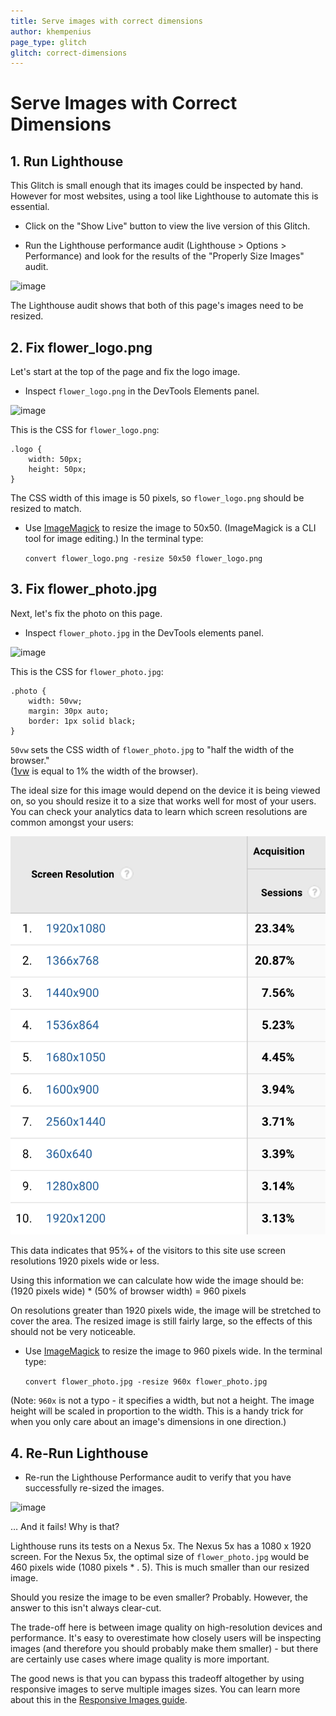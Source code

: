 ```yaml
---
title: Serve images with correct dimensions
author: khempenius
page_type: glitch
glitch: correct-dimensions
---
```


# Serve Images with Correct Dimensions

## 1. Run Lighthouse

This Glitch is small enough that its images could be inspected by hand. However for
most websites, using a tool like Lighthouse to automate this is essential.

- Click on the "Show Live" button to view the live version of this Glitch.

- Run the Lighthouse performance audit (Lighthouse > Options > Performance) and
look for the results of the "Properly Size Images" audit.

![image](./notfixed-properly-size-images.png)

The Lighthouse audit shows that both of this page's images need to be resized.

## 2. Fix flower_logo.png

Let's start at the top of the page and fix the logo image.

- Inspect `flower_logo.png` in the DevTools Elements panel.

![image](./elements-panel-logo.png)

This is the CSS for `flower_logo.png`:

    .logo {
        width: 50px;
        height: 50px;
    }

The CSS width of this image is 50 pixels, so `flower_logo.png` should be resized
to match.

- Use [ImageMagick](https://www.imagemagick.org) to resize the image to 50x50.
(ImageMagick is a CLI tool for image editing.) In the terminal type:

  `convert flower_logo.png -resize 50x50 flower_logo.png`

## 3. Fix flower_photo.jpg

Next, let's fix the photo on this page.

- Inspect `flower_photo.jpg` in the DevTools elements panel.

![image](./elements-panel-photo.png)

This is the CSS for `flower_photo.jpg`:

    .photo {
        width: 50vw;
        margin: 30px auto;
        border: 1px solid black;
    }

`50vw` sets the CSS width of `flower_photo.jpg` to "half the width of
the browser."  
([1vw](https://developer.mozilla.org/en-US/docs/Learn/CSS/Introduction_to_CSS/Values_and_units) is equal to 1% the width of the browser).

The ideal size for this image would depend on the device it is being viewed on,
so you should resize it to a size that works well for most of your users. You
can check your analytics data to learn which screen resolutions are common
amongst your users:

![image](./screen-resolution.png)

This data indicates that 95%+ of the visitors to this site use screen resolutions
1920 pixels wide or less.

Using this information we can calculate how wide the image should be:  
(1920 pixels wide) * (50% of browser width) = 960 pixels

On resolutions greater than 1920 pixels wide, the image will be stretched to
cover the area. The resized image is still fairly large, so the effects of this
should not be very noticeable.

- Use [ImageMagick](https://www.imagemagick.org) to resize the image to 960
pixels wide. In the terminal type:

  `convert flower_photo.jpg -resize 960x flower_photo.jpg`

(Note: `960x` is not a typo - it specifies a width, but not a height. The image
height will be scaled in proportion to the width. This is a handy trick for when
you only care about an image's dimensions in one direction.)

## 4. Re-Run Lighthouse

- Re-run the Lighthouse Performance audit to verify that you have successfully
re-sized the images.

![image](./fixed-properly-size-images.png)

… And it fails! Why is that?

Lighthouse runs its tests on a Nexus 5x. The Nexus 5x has a 1080 x 1920 screen.
For the Nexus 5x, the optimal size of `flower_photo.jpg` would be 460 pixels
wide (1080 pixels * . 5). This is much smaller than our resized image.

Should you resize the image to be even smaller? Probably. However, the answer to
this isn't always clear-cut. 

The trade-off here is between image quality on high-resolution devices and
performance. It's easy to overestimate how closely users will be inspecting
images (and therefore you should probably make them smaller) - but there are
certainly use cases where image quality is more important.

The good news is that you can bypass this tradeoff altogether by using
responsive images to serve multiple images sizes. You can learn more about this
in the [Responsive Images guide](/path/fast/serve-responsive-image).
